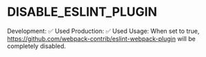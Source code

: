 # DISABLE_ESLINT_PLUGIN

Development: ✅ Used
Production: ✅ Used
Usage: When set to true, https://github.com/webpack-contrib/eslint-webpack-plugin will be completely disabled.